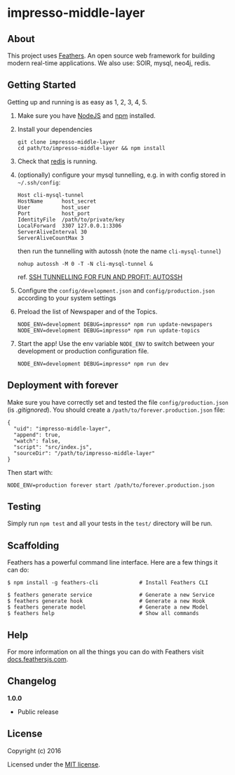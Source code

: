 # impresso-middle-layer

>

## About

This project uses [Feathers](http://feathersjs.com). An open source web framework for building modern real-time applications.
We also use: SOlR, mysql, neo4j, redis.

## Getting Started

Getting up and running is as easy as 1, 2, 3, 4, 5.

1. Make sure you have [NodeJS](https://nodejs.org/) and [npm](https://www.npmjs.com/) installed.
1. Install your dependencies

    ```
    git clone impresso-middle-layer
    cd path/to/impresso-middle-layer && npm install
    ```

1. Check that [redis](https://redis.io) is running.
1. (optionally) configure your mysql tunnelling, e.g. in with config stored in  `~/.ssh/config`:

    ```
    Host cli-mysql-tunnel
    HostName      host_secret
    User          host_user
    Port          host_port
    IdentityFile  /path/to/private/key
    LocalForward  3307 127.0.0.1:3306
    ServerAliveInterval 30
    ServerAliveCountMax 3
    ```

    then run the tunnelling with autossh (note the name  `cli-mysql-tunnel`)

    ```
    nohup autossh -M 0 -T -N cli-mysql-tunnel &
    ```

    ref. [SSH TUNNELLING FOR FUN AND PROFIT: AUTOSSH](https://www.everythingcli.org/ssh-tunnelling-for-fun-and-profit-autossh/)

1. Configure the `config/development.json` and `config/production.json` according to your system settings
1. Preload the list of Newspaper and of the Topics.
    ```
    NODE_ENV=development DEBUG=impresso* npm run update-newspapers
    NODE_ENV=development DEBUG=impresso* npm run update-topics
    ```
1. Start the app! Use the env variable `NODE_ENV` to switch between your development or production configuration file.
    ```
    NODE_ENV=development DEBUG=impresso* npm run dev
    ```

## Deployment with forever
Make sure you have correctly set and tested the file `config/production.json` (is *.gitignored*).
You should create a `/path/to/forever.production.json` file:
```
{
  "uid": "impresso-middle-layer",
  "append": true,
  "watch": false,
  "script": "src/index.js",
  "sourceDir": "/path/to/impresso-middle-layer"
}
```
Then start with:
```
NODE_ENV=production forever start /path/to/forever.production.json
```

## Testing

Simply run `npm test` and all your tests in the `test/` directory will be run.

## Scaffolding

Feathers has a powerful command line interface. Here are a few things it can do:

```
$ npm install -g feathers-cli             # Install Feathers CLI

$ feathers generate service               # Generate a new Service
$ feathers generate hook                  # Generate a new Hook
$ feathers generate model                 # Generate a new Model
$ feathers help                           # Show all commands
```

## Help

For more information on all the things you can do with Feathers visit [docs.feathersjs.com](http://docs.feathersjs.com).

## Changelog

__1.0.0__

- Public release

## License

Copyright (c) 2016

Licensed under the [MIT license](LICENSE).
